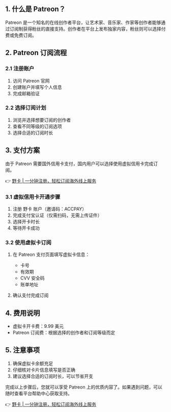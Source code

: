 ## 1. 什么是 Patreon？

Patreon 是一个知名的在线创作者平台，让艺术家、音乐家、作家等创作者能够通过订阅制获得粉丝的直接支持。创作者在平台上发布独家内容，粉丝则可以选择付费或免费订阅。

## 2. Patreon 订阅流程

### 2.1 注册账户
1. 访问 Patreon 官网
2. 创建账户并填写个人信息
3. 完成邮箱验证

### 2.2 选择订阅计划
1. 浏览并选择想要订阅的创作者
2. 查看不同等级的订阅选项
3. 选择合适的订阅时长

## 3. 支付方案

由于 Patreon 需要国外信用卡支付，国内用户可以选择使用虚拟信用卡完成订阅。

👉 [野卡 | 一分钟注册，轻松订阅海外线上服务](https://bit.ly/bewildcard)

### 3.1 虚拟信用卡开通步骤

1. 注册 野卡 账户（邀请码：ACCPAY）
2. 完成支付宝认证（仅需扫码，无需上传证件）
3. 选择开卡时长
4. 等待开卡成功

### 3.2 使用虚拟卡订阅

1. 在 Patreon 支付页面填写虚拟卡信息：
   - 卡号
   - 有效期
   - CVV 安全码
   - 账单地址

2. 确认支付完成订阅

## 4. 费用说明

- 虚拟卡开卡费：9.99 美元
- Patreon 订阅费：根据选择的创作者和订阅等级而定

## 5. 注意事项

1. 确保虚拟卡余额充足
2. 仔细核对卡片信息填写是否正确
3. 建议选择合适的订阅时长，可以节省开支

完成以上步骤后，您就可以享受 Patreon 上的优质内容了。如果遇到问题，可以随时查看平台帮助中心获取支持。

👉 [野卡 | 一分钟注册，轻松订阅海外线上服务](https://bit.ly/bewildcard)
